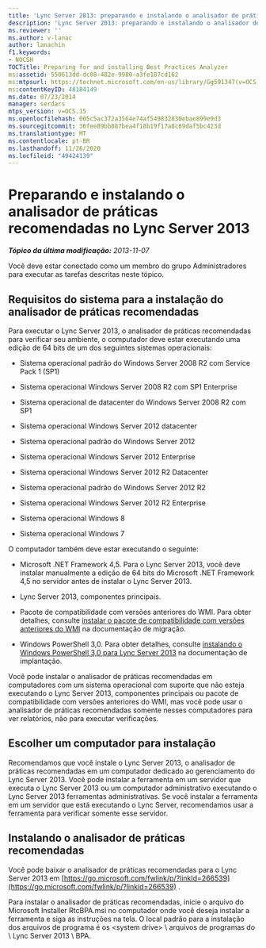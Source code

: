 ```yaml
---
title: 'Lync Server 2013: preparando e instalando o analisador de práticas recomendadas'
description: 'Lync Server 2013: preparando e instalando o analisador de práticas recomendadas.'
ms.reviewer: ''
ms.author: v-lanac
author: lanachin
f1.keywords:
- NOCSH
TOCTitle: Preparing for and installing Best Practices Analyzer
ms:assetid: 550613dd-dc08-482e-9980-a3fe187cd162
ms:mtpsurl: https://technet.microsoft.com/en-us/library/Gg591347(v=OCS.15)
ms:contentKeyID: 48184149
ms.date: 07/23/2014
manager: serdars
mtps_version: v=OCS.15
ms.openlocfilehash: 005c5ac372a3564e74af549832830ebae899e9d3
ms.sourcegitcommit: 36fee89bb887bea4f18b19f17a8c69daf5bc423d
ms.translationtype: MT
ms.contentlocale: pt-BR
ms.lasthandoff: 11/26/2020
ms.locfileid: "49424139"
---
```

# <a name="preparing-for-and-installing-best-practices-analyzer-in-lync-server-2013"></a>Preparando e instalando o analisador de práticas recomendadas no Lync Server 2013

<div data-xmlns="http://www.w3.org/1999/xhtml">

<div class="topic" data-xmlns="http://www.w3.org/1999/xhtml" data-msxsl="urn:schemas-microsoft-com:xslt" data-cs="https://msdn.microsoft.com/">

<div data-asp="https://msdn2.microsoft.com/asp">



</div>

<div id="mainSection">

<div id="mainBody">

<span> </span>

_**Tópico da última modificação:** 2013-11-07_

Você deve estar conectado como um membro do grupo Administradores para executar as tarefas descritas neste tópico.

<div>

## <a name="system-requirements-for-best-practices-analyzer-installation"></a>Requisitos do sistema para a instalação do analisador de práticas recomendadas

Para executar o Lync Server 2013, o analisador de práticas recomendadas para verificar seu ambiente, o computador deve estar executando uma edição de 64 bits de um dos seguintes sistemas operacionais:

  - Sistema operacional padrão do Windows Server 2008 R2 com Service Pack 1 (SP1)

  - Sistema operacional Windows Server 2008 R2 com SP1 Enterprise

  - Sistema operacional de datacenter do Windows Server 2008 R2 com SP1

  - Sistema operacional Windows Server 2012 datacenter

  - Sistema operacional padrão do Windows Server 2012

  - Sistema operacional Windows Server 2012 Enterprise

  - Sistema operacional Windows Server 2012 R2 Datacenter

  - Sistema operacional padrão do Windows Server 2012 R2

  - Sistema operacional Windows Server 2012 R2 Enterprise

  - Sistema operacional Windows 8

  - Sistema operacional Windows 7

O computador também deve estar executando o seguinte:

  - Microsoft .NET Framework 4,5. Para o Lync Server 2013, você deve instalar manualmente a edição de 64 bits do Microsoft .NET Framework 4,5 no servidor antes de instalar o Lync Server 2013.

  - Lync Server 2013, componentes principais.

  - Pacote de compatibilidade com versões anteriores do WMI. Para obter detalhes, consulte [instalar o pacote de compatibilidade com versões anteriores do WMI](install-wmi-backward-compatibility-package.md) na documentação de migração.

  - Windows PowerShell 3,0. Para obter detalhes, consulte [instalando o Windows PowerShell 3,0 para Lync Server 2013](lync-server-2013-installing-windows-powershell-3-0.md) na documentação de implantação.

Você pode instalar o analisador de práticas recomendadas em computadores com um sistema operacional com suporte que não esteja executando o Lync Server 2013, componentes principais ou pacote de compatibilidade com versões anteriores do WMI, mas você pode usar o analisador de práticas recomendadas somente nesses computadores para ver relatórios, não para executar verificações.

</div>

<div>

## <a name="choosing-a-computer-for-installation"></a>Escolher um computador para instalação

Recomendamos que você instale o Lync Server 2013, o analisador de práticas recomendadas em um computador dedicado ao gerenciamento do Lync Server 2013. Você pode instalar a ferramenta em um servidor que executa o Lync Server 2013 ou um computador administrativo executando o Lync Server 2013 ferramentas administrativas. Se você instalar a ferramenta em um servidor que está executando o Lync Server, recomendamos usar a ferramenta para verificar somente esse servidor.

</div>

<div>

## <a name="installing-best-practices-analyzer"></a>Instalando o analisador de práticas recomendadas

Você pode baixar o analisador de práticas recomendadas para o Lync Server 2013 em [https://go.microsoft.com/fwlink/p/?linkId=266539](https://go.microsoft.com/fwlink/p/?linkid=266539) .

Para instalar o analisador de práticas recomendadas, inicie o arquivo do Microsoft Installer RtcBPA.msi no computador onde você deseja instalar a ferramenta e siga as instruções na tela. O local padrão para a instalação dos arquivos de programa é os \<system drive\> \\ arquivos de programas do \\ Lync Server 2013 \\ BPA.

</div>

</div>

<span> </span>

</div>

</div>

</div>

